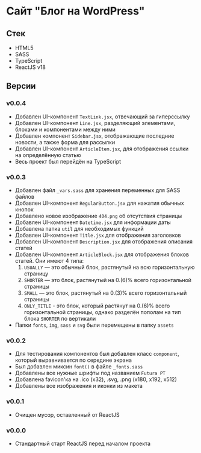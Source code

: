# Сайт "Блог на WordPress"

## Стек
- HTML5
- SASS
- TypeScript
- ReactJS v18

## Версии
### v0.0.4
- Добавлен UI-компонент `TextLink.jsx`, отвечающий за гиперссылку
- Добавлен UI-компонент `Line.jsx`, разделяющий элементами, блоками и компонентами между ними
- Добавлен компонент `Sidebar.jsx`, отображающие последние новости, а также форма для рассылки
- Добавлен UI-компонент `ArticleItem.jsx`, для отображения ссылки на определённую статью
- Весь проект был перейдён на TypeScript

### v0.0.3
- Добавлен файл `_vars.sass` для хранения переменных для SASS файлов
- Добавлен UI-компонент `RegularButton.jsx` для нажатия обычных кнопок
- Добавлено новое изображение `404.png` об отсутствия страницы
- Добавлен UI-компонент `Datetime.jsx` для информации даты
- Добавлена папка `util` для необходимых функций
- Добавлен UI-компонент `Title.jsx` для отображения заголовков
- Добавлен UI-компонент `Description.jsx` для отображения описания статей
- Добавлен UI-компонент `ArticleBlock.jsx` для отображения блоков статей. Они имеют 4 типа:
	1. `USUALLY` — это обычный блок, растянутый на всю горизонтальную страницу
	2. `SHORTER` — это блок, растянутый на 0.(6)% всего горизонтальной страницы
	3. `SMALL` — это блок, растянутый на 0.(3)% всего горизонтальный страницы
	4. `ONLY_TITLE` - это блок, который растянут на 0.(6)% всего горизонтальной страницы, однако разделён пополам на тип блока `SHORTER` по вертикали
- Папки `fonts`, `img`, `sass` и `svg` были перемещены в папку `assets`

### v0.0.2
- Для тестирования компонентов был добавлен класс `component`, который выравнивается по середине экрана
- Был добавлен миксин `font()` в файле `_fonts.sass`
- Добавлены все нужные шрифты под названием `Futura PT`
- Добавлена favicon'ка на .ico (x32), .svg, .png (x180, x192, x512)
- Добавлены все изображения и иконки из макета

### v0.0.1
- Очищен мусор, оставленный от ReactJS

### v0.0.0
- Стандартный старт ReactJS перед началом проекта
